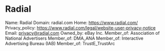 
# Radial

Name: Radial
Domain: radial.com
Home: https://www.radial.com/
Privacy_policy: https://www.radial.com/legal/website-user-privacy-notice
Email: privacy@radial.com
Owned_by: eBay Inc.
Member_of: Association of National Advertisers
Member_of: DMA_ANA
Member_of: Interactive Advertising Bureau (IAB)
Member_of: TrustE_TrustArc
